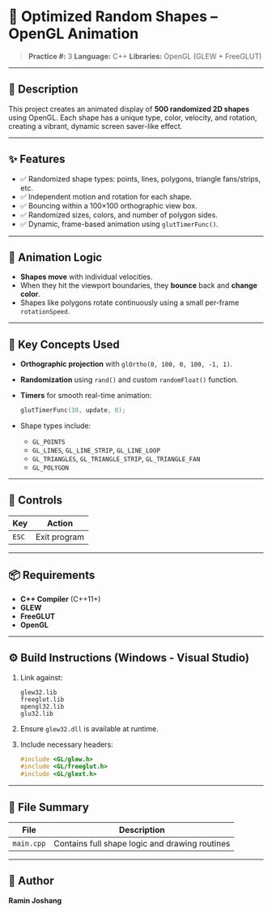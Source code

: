 # 🎇 Optimized Random Shapes – OpenGL Animation

> **Practice #:** 3
> **Language:** C++
> **Libraries:** OpenGL (GLEW + FreeGLUT)

---

## 📌 Description

This project creates an animated display of **500 randomized 2D shapes** using OpenGL. Each shape has a unique type, color, velocity, and rotation, creating a vibrant, dynamic screen saver-like effect.

---

## ✨ Features

* ✅ Randomized shape types: points, lines, polygons, triangle fans/strips, etc.
* ✅ Independent motion and rotation for each shape.
* ✅ Bouncing within a 100×100 orthographic view box.
* ✅ Randomized sizes, colors, and number of polygon sides.
* ✅ Dynamic, frame-based animation using `glutTimerFunc()`.

---

## 🔁 Animation Logic

* **Shapes move** with individual velocities.
* When they hit the viewport boundaries, they **bounce** back and **change color**.
* Shapes like polygons rotate continuously using a small per-frame `rotationSpeed`.

---

## 🧠 Key Concepts Used

* **Orthographic projection** with `glOrtho(0, 100, 0, 100, -1, 1)`.
* **Randomization** using `rand()` and custom `randomFloat()` function.
* **Timers** for smooth real-time animation:

  ```cpp
  glutTimerFunc(30, update, 0);
  ```
* Shape types include:

  * `GL_POINTS`
  * `GL_LINES`, `GL_LINE_STRIP`, `GL_LINE_LOOP`
  * `GL_TRIANGLES`, `GL_TRIANGLE_STRIP`, `GL_TRIANGLE_FAN`
  * `GL_POLYGON`

---

## 🔧 Controls

| Key   | Action       |
| ----- | ------------ |
| `ESC` | Exit program |

---

## 📦 Requirements

* **C++ Compiler** (C++11+)
* **GLEW**
* **FreeGLUT**
* **OpenGL**

---

## ⚙️ Build Instructions (Windows - Visual Studio)

1. Link against:

   ```
   glew32.lib
   freeglut.lib
   opengl32.lib
   glu32.lib
   ```

2. Ensure `glew32.dll` is available at runtime.

3. Include necessary headers:

   ```cpp
   #include <GL/glew.h>
   #include <GL/freeglut.h>
   #include <GL/glext.h>
   ```

---

## 📁 File Summary

| File       | Description                                    |
| ---------- | ---------------------------------------------- |
| `main.cpp` | Contains full shape logic and drawing routines |

---

## 👤 Author

**Ramin Joshang**

